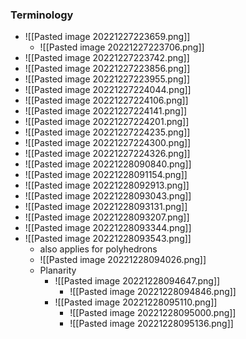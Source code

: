 ### Terminology
+ ![[Pasted image 20221227223659.png]]
	+ ![[Pasted image 20221227223706.png]]
+ ![[Pasted image 20221227223742.png]]
+ ![[Pasted image 20221227223856.png]]
+ ![[Pasted image 20221227223955.png]]
+ ![[Pasted image 20221227224044.png]]
+ ![[Pasted image 20221227224106.png]]
+ ![[Pasted image 20221227224141.png]]
+ ![[Pasted image 20221227224201.png]]
+ ![[Pasted image 20221227224235.png]]
+ ![[Pasted image 20221227224300.png]]
+ ![[Pasted image 20221227224326.png]]
+ ![[Pasted image 20221228090840.png]]
+ ![[Pasted image 20221228091154.png]]
+ ![[Pasted image 20221228092913.png]]
+ ![[Pasted image 20221228093043.png]]
+ ![[Pasted image 20221228093131.png]]
+ ![[Pasted image 20221228093207.png]]
+ ![[Pasted image 20221228093344.png]]
+ ![[Pasted image 20221228093543.png]]
	+ also applies for polyhedrons
	+ ![[Pasted image 20221228094026.png]]
	+ Planarity
		+ ![[Pasted image 20221228094647.png]]
			+ ![[Pasted image 20221228094846.png]]
		+ ![[Pasted image 20221228095110.png]] 
			+ ![[Pasted image 20221228095000.png]]
			+ ![[Pasted image 20221228095136.png]]